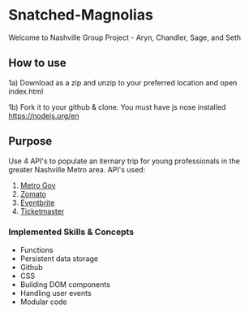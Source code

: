 # Snatched-Magnolias

Welcome to Nashville Group Project - Aryn, Chandler, Sage, and Seth

## How to use

1a) Download as a zip and unzip to your preferred location and open index.html

1b) Fork it to your github & clone. You must have js nose installed https://nodejs.org/en

## Purpose

Use 4 API's to populate an iternary trip for young professionals in the greater Nashville Metro area. API's used:

1. [Metro Gov](https://dev.socrata.com/foundry/data.nashville.gov/xbru-cfzi)
1. [Zomato](https://developers.zomato.com/api)
1. [Eventbrite](https://www.eventbrite.com/developer/v3/)
1. [Ticketmaster](https://developer.ticketmaster.com/products-and-docs/apis/getting-started/)

### Implemented Skills & Concepts

- Functions
- Persistent data storage
- Github
- CSS
- Building DOM components
- Handling user events
- Modular code
